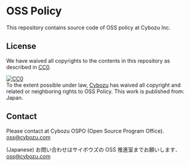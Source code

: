 # OSS Policy

This repository contains source code of OSS policy at Cybozu Inc.

## License

We have waived all copyrights to the contents in this repository as described in
[CC0](https://creativecommons.org/publicdomain/zero/1.0/).

<p xmlns:dct="http://purl.org/dc/terms/" xmlns:vcard="http://www.w3.org/2001/vcard-rdf/3.0#">
  <a rel="license"
     href="http://creativecommons.org/publicdomain/zero/1.0/">
    <img src="http://i.creativecommons.org/p/zero/1.0/88x31.png" style="border-style: none;" alt="CC0" />
  </a>
  <br />
  To the extent possible under law,
  <a rel="dct:publisher"
     href="https://github.com/cybozu/oss-policy">
    <span property="dct:title">Cybozu</span></a>
  has waived all copyright and related or neighboring rights to
  <span property="dct:title">OSS Policy</span>.
This work is published from:
<span property="vcard:Country" datatype="dct:ISO3166"
      content="JP" about="https://github.com/cybozu/oss-policy">
  Japan</span>.
</p>

## Contact

Please contact at Cybozu OSPO (Open Source Program Office). oss@cybozu.com

(Japanese) お問い合わせはサイボウズの OSS 推進室までお願いします． oss@cybozu.com
